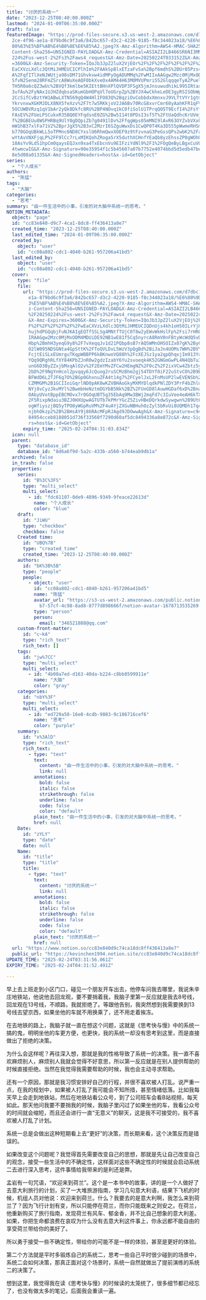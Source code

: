 ```yaml
---
title: "讨厌的系统一"
date: "2023-12-25T08:40:00.000Z"
lastmod: "2024-01-09T06:35:00.000Z"
draft: false
featuredImage: "https://prod-files-secure.s3.us-west-2.amazonaws.com/d7dbc101-8\
  2ce-4f96-ae1a-879bd6c9f3a6/842bc657-d3c2-4220-9185-f8c344023a18/%E6%80%9D%E8%\
  80%83%E5%BF%AB%E4%B8%8E%E6%85%A2.jpeg?X-Amz-Algorithm=AWS4-HMAC-SHA256&X-Amz-\
  Content-Sha256=UNSIGNED-PAYLOAD&X-Amz-Credential=ASIAZI2LB466SR6NI3MN%2F20250\
  224%2Fus-west-2%2Fs3%2Faws4_request&X-Amz-Date=20250224T033152Z&X-Amz-Expires\
  =3600&X-Amz-Security-Token=IQoJb3JpZ2luX2VjEOr%2F%2F%2F%2F%2F%2F%2F%2F%2F%2Fw\
  EaCXVzLXdlc3QtMiJHMEUCICPlhIm%2FAAkSpBlxETzaFvSa%2Bpf6mdhS%2BUr85Pzs4Q7PAiEAn\
  A%2FqfITlXeNJWUtja98sDM71Ghvkvw4idMPyOgADUMMq%2FwMIIxAAGgw2Mzc0MjMxODM4MDUiDH\
  SfvN2Senm28RFmZSrcA8WuXeAQF0bkXveOx4AM44H63MOMVUPmri552GlqqqeTyA2PueljNeo1Sl3\
  TH5R0a6cQZ3wUc%2BVQf3kmlbe5KIEttBHnXPlQVDP3FSgX5jmJnsuwudhikL995IRtax0Ni25Vax\
  3ufAu%2FyNAx1UJHZdqbsaSKumGbHOPqVl7oUGrpZp%2BYJX4wCkheLeDE3gyRSISObWpCOzMHDDP\
  2CcSifCvBztYW1ABwLXTN569gQ4W4HlIFO83Q%2BqziOvCobbdxXmnxvJ9VLTtVYr1gtmXOVEj04k\
  YkrvnxwXGKMJDLX8NX5feXzv%2F7t7w5RKkjoV2JA6Bv70RcG8xvrCmr60yAahKFR1qF%2Bl%2B9c\
  5OCUWBVRzq1qV1bAr2yQk8Dkfc8RU%2BP4NOvq1kC0fiSolU1TPrqQO5T9EcfI4%2FsYfk%2FZc%2\
  FAsEV%2FUeLPSCukxR35BQ0EYFqdsnE0ZG%2Bw5I14t8PDsI3sf5T%2FtUaQdhcKrUVmjFWalHmyo\
  f%2BGBEUu8WSPHRBq9UlY0gDQpiZb7g0491lDv%2FfqgWps05mMNI9lAvR63OYZvbVXxGT2v8ez1h\
  mW1hB37xlFa71V2%2BprJgX5%2B3xC2MzrI6SZguWwxDs1CwQP0T4Ka3D555pWwmeRHSmmI6L2MKW\
  b770GOqUBkWLL5oTPMnc6ND8CYxslU6RhmQwxXOEF9z9tFzvnaG3PeGssQPs2wbK2%2FaT1kXlTgP\
  wYtAvVNXFjqLP%2FF9lCc7rLxMIKQohZRoga5rX5duthXCHnfYEaQb8yzEhssZP0gWOhQZ59b0JBm\
  18AsYv9LdS1hpCm0qaysEQJxn9xa4TxEbcnVu9EIFziYdNl9%2F1%2FOgQeByLBgxCuVQI7a%2FTu\
  4twmcwIG&X-Amz-Signature=90e35954f1c5b45607a07b7752e4074bbd5d5edb47be2c80c533\
  8e5d08a01335&X-Amz-SignedHeaders=host&x-id=GetObject"
series:
  - "个人成长"
authors:
  - "陈猛"
tags:
  - "大脑"
categories:
  - "思考"
summary: "由一件生活中的小事，引发的对大脑中系统一的思考。"
NOTION_METADATA:
  object: "page"
  id: "cc83e840-d9c7-4ca1-8dc8-ff436413a8e7"
  created_time: "2023-12-25T08:40:00.000Z"
  last_edited_time: "2024-01-09T06:35:00.000Z"
  created_by:
    object: "user"
    id: "cc08a802-cdc1-4040-b261-957206a41bd5"
  last_edited_by:
    object: "user"
    id: "cc08a802-cdc1-4040-b261-957206a41bd5"
  cover:
    type: "file"
    file:
      url: "https://prod-files-secure.s3.us-west-2.amazonaws.com/d7dbc101-82ce-4f96-a\
        e1a-879bd6c9f3a6/842bc657-d3c2-4220-9185-f8c344023a18/%E6%80%9D%E8%80%8\
        3%E5%BF%AB%E4%B8%8E%E6%85%A2.jpeg?X-Amz-Algorithm=AWS4-HMAC-SHA256&X-Am\
        z-Content-Sha256=UNSIGNED-PAYLOAD&X-Amz-Credential=ASIAZI2LB466RSHHINV3\
        %2F20250224%2Fus-west-2%2Fs3%2Faws4_request&X-Amz-Date=20250224T033103Z\
        &X-Amz-Expires=3600&X-Amz-Security-Token=IQoJb3JpZ2luX2VjEOj%2F%2F%2F%2\
        F%2F%2F%2F%2F%2F%2FwEaCXVzLXdlc3QtMiJHMEUCIQDnUjs4kh1oH50ILrYjHsRo47JHd\
        hujhdPGQqbjFuNJKAIgEQTfSSLSg4MNtfTUjC0T8w2yEWvWkHslFp%2Fsi7rHR8wq%2FwMI\
        IRAAGgw2Mzc0MjMxODM4MDUiDE92NB1wE81f5Cq5nyrcA8RmV0nFBtyWcWdQ5vDGvXc6rh6\
        Hbp%2BmhH3yeqG9y8%2F7vXeqqJv1d21PQbp8sB7rAQSWMnOHSOIZx07gK%2ByC0l1fOJOw\
        O2lW095NDSGNta4GpSttK%2FToQVLDxL5WzV3pQgBd%2BiJaJn4UOMs7WH%2BVYISpuasRi\
        FcjtEiSLxEUmrguTKqpWBBPP6kBKnwoVQ88h%2FcXEJSz1ya2qpQhqxjIm913YaDnPKtZKh\
        YQq9QRghRLfXY84KPbZJnR0w2gdzIzabY6Yu2svoeqk4K52GNGmGwPL4N4QbTuI9T7Tagd1\
        unG6D3ByZZxjbMxqAlO2v%2F2EmYMvZFCw2HEmgNZ%2F0cZ%2F2ixVCw4Zbtz5y%2BqYVkY\
        2bD%2F9NgYnHcol2pvqqy6JcQuog2ruSCMzBhm2gj54TDYf0iF22uStvCO%2B9EC7ockVHm\
        BFWdD6L2TJF6g7O%2BGp0GhxnuZFA4t14g7%2FCyelJxL2FnMsUP2lwEVENSb%2FfhRNUr3\
        CZMMGM%2B1GCIIoiGqrlND0pAK8wKZVBHAoGkyMXMYDlqdkPNlZDY3PrF4bZhldaMpI%2F2\
        NYj8vCyzJkvMYl%2BwmbHeNztmDGYbB5Nk%2BZ%2FUnGD8lAuwHGDaf6xD%2Bna67OLOikL\
        OAbyUVotBppEBCMOvx7r0GOqUBT5g35EbAq9Mw3BWj2mqFd7c3IuVee4eAH6kTXI9CJ0pQ%\
        2F5RixpNdaiu3BZJ0HXUpwAGTUTb7kPMrYGcZ5ZivHBeDQrkdwSywgwn%2B9Ut6FRK3oCd2\
        ogWfiyszjBQ5yTPO8yWGpRuVM%2F4uAYjZXGuNBHuhOzZyl5bRvUi8UQMDh17qco7QGNO4W\
        njbhOkzp2%2B%2BHsAY9j86RAcMFpRJAgd9JDOwwAgh&X-Amz-Signature=c94a1654912\
        84954cceb8188051d736f33560f7290d60af5dc8494336a8e872c&X-Amz-SignedHeade\
        rs=host&x-id=GetObject"
      expiry_time: "2025-02-24T04:31:03.834Z"
  icon: null
  parent:
    type: "database_id"
    database_id: "8d6a6f9d-5a2c-433b-a560-b744eab9db1a"
  archived: false
  in_trash: false
  properties:
    series:
      id: "B%3C%3FS"
      type: "multi_select"
      multi_select:
        - id: "fdc61107-0de9-4896-9349-9feace22613d"
          name: "个人成长"
          color: "blue"
    draft:
      id: "JiWU"
      type: "checkbox"
      checkbox: false
    Created time:
      id: "UBQ%7B"
      type: "created_time"
      created_time: "2023-12-25T08:40:00.000Z"
    authors:
      id: "bK%3B%5B"
      type: "people"
      people:
        - object: "user"
          id: "cc08a802-cdc1-4040-b261-957206a41bd5"
          name: "陈猛"
          avatar_url: "https://s3-us-west-2.amazonaws.com/public.notion-static.com/775523\
            b7-57cf-4c98-8ad8-8777d898666f/notion-avatar-1678713535269.png"
          type: "person"
          person:
            email: "346521888@qq.com"
    custom-front-matter:
      id: "c~kA"
      type: "rich_text"
      rich_text: []
    tags:
      id: "jw%7CC"
      type: "multi_select"
      multi_select:
        - id: "4b08a7ed-d163-40da-b224-c8bb8599911e"
          name: "大脑"
          color: "gray"
    categories:
      id: "nbY%3F"
      type: "multi_select"
      multi_select:
        - id: "ed729a50-16e0-4cdb-9083-9c106716cef6"
          name: "思考"
          color: "purple"
    summary:
      id: "x%3AlD"
      type: "rich_text"
      rich_text:
        - type: "text"
          text:
            content: "由一件生活中的小事，引发的对大脑中系统一的思考。"
            link: null
          annotations:
            bold: false
            italic: false
            strikethrough: false
            underline: false
            code: false
            color: "default"
          plain_text: "由一件生活中的小事，引发的对大脑中系统一的思考。"
          href: null
    Date:
      id: "zYLY"
      type: "date"
      date: null
    Name:
      id: "title"
      type: "title"
      title:
        - type: "text"
          text:
            content: "讨厌的系统一"
            link: null
          annotations:
            bold: false
            italic: false
            strikethrough: false
            underline: false
            code: false
            color: "default"
          plain_text: "讨厌的系统一"
          href: null
  url: "https://www.notion.so/cc83e840d9c74ca18dc8ff436413a8e7"
  public_url: "https://kevinchen1994.notion.site/cc83e840d9c74ca18dc8ff436413a8e7"
UPDATE_TIME: "2025-02-24T03:31:56.061Z"
EXPIRY_TIME: "2025-02-24T04:31:52.491Z"

---
```

<link rel="stylesheet" href="https://cdn.jsdelivr.net/npm/katex@0.16.2/dist/katex.min.css" integrity="sha384-bYdxxUwYipFNohQlHt0bjN/LCpueqWz13HufFEV1SUatKs1cm4L6fFgCi1jT643X" crossorigin="anonymous">


早上去上班走到小区门口，碰见一个朋友开车出去，他停车问我去哪里，我说朱辛庄地铁站，他说他去回龙观，要不要捎着我，我脑子里第一反应就是我去8号线，回龙观在13号线，不顺路，我就拒绝了。等跟他告别，我突然想到我需要换到13号线去望京西，如果坐他的车就不用换乘了，还不用走着挨冻。


在去地铁的路上，我脑子就一直在想这个问题，这就是《思考快与慢》中的系统一搞的鬼，明明坐他的车更方便，也更快，我的系统一却没有思考到这里，而是直接做出了拒绝的决策。


为什么会这样呢？再往深入想，那就是我的性格导致了系统一的决策。我一直不喜欢麻烦别人，麻烦别人我就会觉得不好意思，所以第一反应就是在别人提供帮助的时候直接拒绝。当然在我觉得我需要帮助的时候，我也会主动寻求帮助。


还有一个原因，那就是我习惯安排好自己的行程，并很不喜欢被人打乱。说严重一点，在我的规划中，如果被人打乱了我可能会不知所措，甚至情绪低落。比如我每天早上会走到地铁站，然后在地铁站看公众号，到了公司班车会看B站视频，每天如此。那天他问我要不要捎我的时候，我脑子里闪过了如果坐他的车，我看公众号的时间就会缩短，而且还会进行一直“无意义”的聊天，这是我不可接受的，我不喜欢被人打乱了计划。


系统一总是会做出这种短期看上去“更好”的决策，而长期来看，这个决策反而是错误的。


如果改变这个问题呢？我觉得首先需要改变自己的思想，那就是先让自己改变自己的观念，接受一些生活中的不确定性，这样面对这些不确定性的时候就会启动系统二去进行深入思考，这件事情给我带来的是利还是弊。


孟岩有一句咒语，“欢迎来到荷兰”。这个是一本书中的故事，讲的是一个人做好了去意大利旅行的计划，买了一大堆旅游指南，学习几句意大利语，结果下飞机的时候，机组人员对他说：欢迎来到荷兰。什么？我要去的是意大利啊，我怎么来到荷兰了？因为飞行计划有变，所以只能停在荷兰，而你只能既来之则安之。在荷兰，他重新购买了旅行指南，发现荷兰有风车、郁金香，并不比自己想象的意大利差。如果，你把生命都浪费在哀叹为什么没有去意大利这件事上，你永远都不能自由的享受荷兰带给你的美好了。


所以勇于接受一些不确定性，带给你的可能不是一样的体验，甚至是更好的体验。


第二个方法就是平时多锻炼自己的系统二，思考一些自己平时很少碰到的场景中，系统二会如何决策，那真正面对这个场景时，系统一自然就做出了提前演练的系统二的决策了。


想到这里，我觉得我在读《思考快与慢》的时候读的太笼统了，很多细节都已经忘了，也没有做太多的笔记，后面我会重读一遍。

